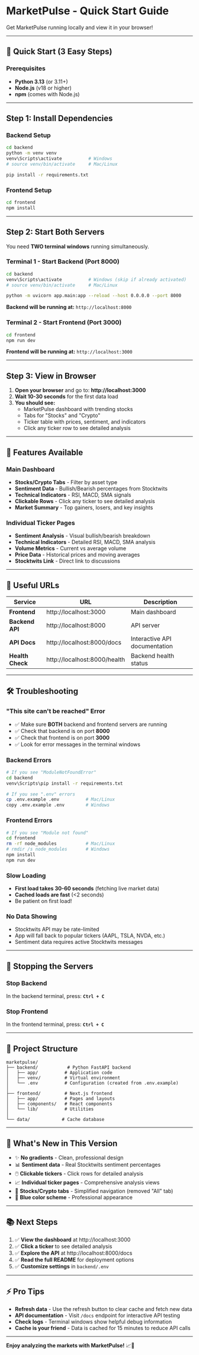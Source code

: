# MarketPulse - Quick Start Guide

Get MarketPulse running locally and view it in your browser!

---

## 🚀 Quick Start (3 Easy Steps)

### Prerequisites
- **Python 3.13** (or 3.11+)
- **Node.js** (v18 or higher)
- **npm** (comes with Node.js)

---

## Step 1: Install Dependencies

### Backend Setup
```bash
cd backend
python -m venv venv
venv\Scripts\activate          # Windows
# source venv/bin/activate     # Mac/Linux

pip install -r requirements.txt
```

### Frontend Setup
```bash
cd frontend
npm install
```

---

## Step 2: Start Both Servers

You need **TWO terminal windows** running simultaneously.

### Terminal 1 - Start Backend (Port 8000)
```bash
cd backend
venv\Scripts\activate          # Windows (skip if already activated)
# source venv/bin/activate     # Mac/Linux

python -m uvicorn app.main:app --reload --host 0.0.0.0 --port 8000
```

**Backend will be running at:** `http://localhost:8000`

### Terminal 2 - Start Frontend (Port 3000)
```bash
cd frontend
npm run dev
```

**Frontend will be running at:** `http://localhost:3000`

---

## Step 3: View in Browser

1. **Open your browser** and go to: **http://localhost:3000**
2. **Wait 10-30 seconds** for the first data load
3. **You should see:**
   - MarketPulse dashboard with trending stocks
   - Tabs for "Stocks" and "Crypto"
   - Ticker table with prices, sentiment, and indicators
   - Click any ticker row to see detailed analysis

---

## 🎯 Features Available

### Main Dashboard
- **Stocks/Crypto Tabs** - Filter by asset type
- **Sentiment Data** - Bullish/Bearish percentages from Stocktwits
- **Technical Indicators** - RSI, MACD, SMA signals
- **Clickable Rows** - Click any ticker to see detailed analysis
- **Market Summary** - Top gainers, losers, and key insights

### Individual Ticker Pages
- **Sentiment Analysis** - Visual bullish/bearish breakdown
- **Technical Indicators** - Detailed RSI, MACD, SMA analysis
- **Volume Metrics** - Current vs average volume
- **Price Data** - Historical prices and moving averages
- **Stocktwits Link** - Direct link to discussions

---

## 🔗 Useful URLs

| Service | URL | Description |
|---------|-----|-------------|
| **Frontend** | http://localhost:3000 | Main dashboard |
| **Backend API** | http://localhost:8000 | API server |
| **API Docs** | http://localhost:8000/docs | Interactive API documentation |
| **Health Check** | http://localhost:8000/health | Backend health status |

---

## 🛠️ Troubleshooting

### "This site can't be reached" Error
- ✅ Make sure **BOTH** backend and frontend servers are running
- ✅ Check that backend is on port **8000**
- ✅ Check that frontend is on port **3000**
- ✅ Look for error messages in the terminal windows

### Backend Errors
```bash
# If you see "ModuleNotFoundError"
cd backend
venv\Scripts\pip install -r requirements.txt

# If you see ".env" errors
cp .env.example .env          # Mac/Linux
copy .env.example .env        # Windows
```

### Frontend Errors
```bash
# If you see "Module not found"
cd frontend
rm -rf node_modules           # Mac/Linux
# rmdir /s node_modules       # Windows
npm install
npm run dev
```

### Slow Loading
- **First load takes 30-60 seconds** (fetching live market data)
- **Cached loads are fast** (<2 seconds)
- Be patient on first load!

### No Data Showing
- Stocktwits API may be rate-limited
- App will fall back to popular tickers (AAPL, TSLA, NVDA, etc.)
- Sentiment data requires active Stocktwits messages

---

## 🛑 Stopping the Servers

### Stop Backend
In the backend terminal, press: **`Ctrl + C`**

### Stop Frontend
In the frontend terminal, press: **`Ctrl + C`**

---

## 📁 Project Structure

```
marketpulse/
├── backend/           # Python FastAPI backend
│   ├── app/          # Application code
│   ├── venv/         # Virtual environment
│   └── .env          # Configuration (created from .env.example)
│
├── frontend/         # Next.js frontend
│   ├── app/          # Pages and layouts
│   ├── components/   # React components
│   └── lib/          # Utilities
│
└── data/            # Cache database
```

---

## 🎨 What's New in This Version

- ✨ **No gradients** - Clean, professional design
- 📊 **Sentiment data** - Real Stocktwits sentiment percentages
- 🖱️ **Clickable tickers** - Click rows for detailed analysis
- 📈 **Individual ticker pages** - Comprehensive analysis views
- 🎯 **Stocks/Crypto tabs** - Simplified navigation (removed "All" tab)
- 🔵 **Blue color scheme** - Professional appearance

---

## 📚 Next Steps

1. ✅ **View the dashboard** at http://localhost:3000
2. ✅ **Click a ticker** to see detailed analysis
3. ✅ **Explore the API** at http://localhost:8000/docs
4. ✅ **Read the full README** for deployment options
5. ✅ **Customize settings** in `backend/.env`

---

## ⚡ Pro Tips

- **Refresh data** - Use the refresh button to clear cache and fetch new data
- **API documentation** - Visit `/docs` endpoint for interactive API testing
- **Check logs** - Terminal windows show helpful debug information
- **Cache is your friend** - Data is cached for 15 minutes to reduce API calls

---

**Enjoy analyzing the markets with MarketPulse!** 📈🚀
